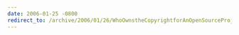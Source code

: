```yaml
---
date: 2006-01-25 -0800
redirect_to: /archive/2006/01/26/WhoOwnstheCopyrightforAnOpenSourceProject.aspx/
---
```

